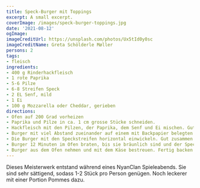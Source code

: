 ```yaml
---
title: Speck-Burger mit Toppings
excerpt: A small excerpt.
coverImage: /images/speck-burger-toppings.jpg
date: '2021-08-12'
ogImage:
imageCreditUrl: https://unsplash.com/photos/Ux5tId0y0sc
imageCreditName: Greta Schölderle Møller
persons: 2
tags:
- fleisch
ingredients:
- 400 g Rinderhackfleisch
- 1 rote Paprika
- 5-6 Pilze
- 6-8 Streifen Speck
- 2 EL Senf, mild
- 1 Ei
- 100 g Mozzarella oder Cheddar, gerieben
directions:
- Ofen auf 200 Grad vorheizen
- Paprika und Pilze in ca. 1 cm grosse Stücke schneiden.
- Hackfleisch mit den Pilzen, der Paprika, dem Senf und Ei mischen. Gut würzen und Burger formen (2-3 Stück).
- Burger mit viel Abstand zueinander auf einem mit Backpapier belegten Blech auslegen.
- Die Burger mit den Speckstreifen horizontal einwickeln. Gut zusammen ziehen und in der Mitte mit dem Daumen eindrücken.
- Burger 12 Minuten im Ofen braten, bis sie bräunlich sind und der Speck knusprig wird.
- Burger aus dem Ofen nehmen und mit dem Käse bestreuen. Fertig backen bis der Käse schmilzt.
---
```

Dieses Meisterwerk entstand während eines NyanClan Spieleabends. Sie sind sehr sättigend, sodass 1-2 Stück pro Person genügen. Noch leckerer mit einer Portion Pommes dazu.
